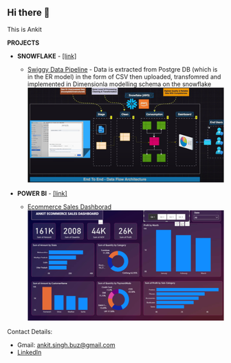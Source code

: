 ## Hi there 👋
This is Ankit

**PROJECTS**
   - **SNOWFLAKE** - [[link]](https://github.com/codeSavvy-ln/Snowflake/tree/main)
      - [Swiggy Data Pipeline](https://github.com/codeSavvy-ln/Snowflake/tree/main/Swiggy%20Data%20Pipeline) - Data is extracted from Postgre DB (which is in the ER model) in the form of CSV then uploaded, transfomred and implemented in Dimensionla modelling schema on the snowflake
       ![logo](https://github.com/codeSavvy-ln/Snowflake/blob/main/Swiggy%20Data%20Pipeline/End-to-End%20data%20flow%20architecture.png)


  - **POWER BI** - [[link]](https://github.com/codeSavvy-ln/Power-BI/tree/main)
     - [Ecommerce Sales Dashborad](https://github.com/codeSavvy-ln/Power-BI/tree/main/Ankit%20Ecommerce%20Sales%20Dashboard%20Project) 
        ![logo](https://github.com/codeSavvy-ln/Power-BI/blob/6e9bbf99ca732d203a88f9b4abd4274fa901c90f/Ankit%20Ecommerce%20Sales%20Dashboard%20Project/Ankit%20Ecommerce%20Sales%20Dashboard%20SS.png)

<!--
**codeSavvy-ln/codeSavvy-ln** is a ✨ _special_ ✨ repository because its `README.md` (this file) appears on your GitHub profile.

Here are some ideas to get you started:

- 🔭 I’m currently working on ...
- 🌱 I’m currently learning ...
- 👯 I’m looking to collaborate on ...
- 🤔 I’m looking for help with ...
- 💬 Ask me about ...
- 📫 How to reach me: ...
- 😄 Pronouns: ...
- ⚡ Fun fact: ...
-->

Contact Details:
- Gmail: ankit.singh.buz@gmail.com
- [LinkedIn](https://www.linkedin.com/in/ankit-singh-a168692b5/)


